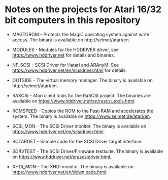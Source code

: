 # Notes on the projects for Atari 16/32 bit computers in this repository

- MAGTOROM - Protects the MagiC operating system against write access. The binary is available on http://seimet/atari/en.

- MODULES - Modules for the HDDRIVER driver, see https://www.hddriver.net for details and binaries.

- NF_SCSI - SCSI Driver for Hatari and ARAnyM. See https://www.hddriver.net/en/scsidriver.html for details.

- OUTSIDE - The virtual memory manager. The binary is available on http://seimet/atari/en.

- RASCSI - Atari client tools for the RaSCSI project. The binaries are available on https://www.hddriver.net/en/rascsi_tools.html.

- ROMSPEED - Copies the ROM to the Fast-RAM and accelerates the system. The binary is available on https://www.seimet.de/atari/en.

- SCSI_MON - The SCSI Driver monitor. The binary is available on https://www.hddriver.net/en/scsidriver.html.

- SCTARGET - Sample code for the SCSI Driver target interface.

- SDRVTEST - The SCSI Driver/Firmware testsuite. The binary is available on https://www.hddriver.net/en/scsidriver.html.

- XHDI_MON - The XHDI monitor. The binary is available on https://www.hddriver.net/en/downloads.html.
